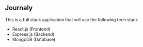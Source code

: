 ## Journaly
This is a full stack application that will use the following tech stack
* React.js (Frontend)
* Express.js (Backend)
* MongoDB (Database)
